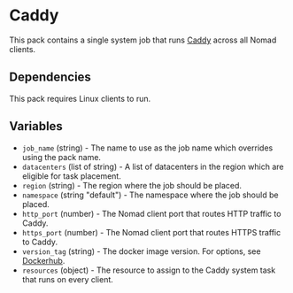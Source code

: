 # Caddy

This pack contains a single system job that runs [Caddy](https://caddyserver.com/v2) across all Nomad clients.

## Dependencies

This pack requires Linux clients to run.

## Variables

- `job_name` (string) - The name to use as the job name which overrides using the pack name.
- `datacenters` (list of string) - A list of datacenters in the region which are eligible for task placement.
- `region` (string) - The region where the job should be placed.
- `namespace` (string "default") - The namespace where the job should be placed.
- `http_port` (number) - The Nomad client port that routes HTTP traffic to Caddy.
- `https_port` (number) - The Nomad client port that routes HTTPS traffic to Caddy.
- `version_tag` (string) - The docker image version. For options, see [Dockerhub](https://hub.docker.com/_/caddy).
- `resources` (object) - The resource to assign to the Caddy system task that runs on every client.
